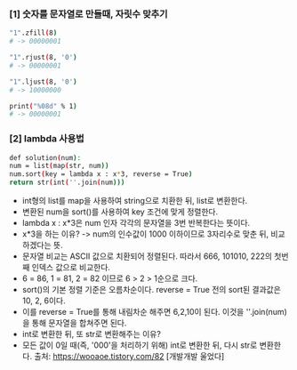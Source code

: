 ### [1] 숫자를 문자열로 만들때, 자릿수 맞추기
```sh
"1".zfill(8)
# -> 00000001

"1".rjust(8, '0')
# -> 00000001

"1".ljust(8, '0')
# -> 10000000

print("%08d" % 1)
# -> 00000001
```
### [2] lambda 사용법
```sh
def solution(num): 
num = list(map(str, num)) 
num.sort(key = lambda x : x*3, reverse = True) 
return str(int(''.join(num)))
```
- int형의 list를 map을 사용하여 string으로 치환한 뒤, list로 변환한다. 
- 변환된 num을 sort()를 사용하여 key 조건에 맞게 정렬한다. 
- lambda x : x*3은 num 인자 각각의 문자열을 3번 반복한다는 뜻이다. 
- x*3을 하는 이유? -> num의 인수값이 1000 이하이므로 3자리수로 맞춘 뒤, 비교하겠다는 뜻.
- 문자열 비교는 ASCII 값으로 치환되어 정렬된다. 따라서 666, 101010, 222의 첫번째 인덱스 값으로 비교한다. 
- 6 = 86, 1 = 81, 2 = 82 이므로 6 > 2 > 1순으로 크다. 
- sort()의 기본 정렬 기준은 오름차순이다. reverse = True 전의 sort된 결과값은 10, 2, 6이다. 
- 이를 reverse = True를 통해 내림차순 해주면 6,2,10이 된다. 이것을 ''.join(num)을 통해 문자열을 합쳐주면 된다. 
- int로 변환한 뒤, 또 str로 변환해주는 이유?
- 모든 값이 0일 때(즉, '000'을 처리하기 위해) int로 변환한 뒤, 다시 str로 변환한다. 
출처: https://wooaoe.tistory.com/82 [개발개발 울었다]





